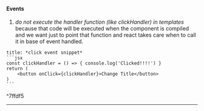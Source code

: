 #### Events
1. *do not execute the handler function (like clickHandler) in templates* because that code will be executed when the component is compiled and we want just to point that function and react takes care when to call it in base of event handled.

````ad-example
title: *click event snippet*
```jsx
const clickHandler = () => { console.log('Clicked!!!!') }
return (
	<button onClick={clickHandler}>Change Title</button>
)
```
````

^7ffdf5

---